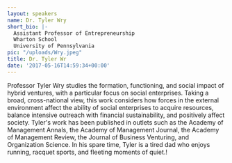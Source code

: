 ```yaml
---
layout: speakers
name: Dr. Tyler Wry
short_bio: |-
  Assistant Professor of Entrepreneurship  
  Wharton School  
  University of Pennsylvania
pic: "/uploads/Wry.jpeg"
title: Dr. Tyler Wr
date: '2017-05-16T14:59:34+00:00'
---
```

Professor Tyler Wry studies the formation, functioning, and social impact of hybrid ventures, with a particular focus on social enterprises. Taking a broad, cross-national view, this work considers how forces in the external environment affect the ability of social enterprises to acquire resources, balance intensive outreach with financial sustainability, and positively affect society. Tyler's work has been published in outlets such as the Academy of Management Annals, the Academy of Management Journal, the Academy of Management Review, the Journal of Business Venturing, and Organization Science. In his spare time, Tyler is a tired dad who enjoys running, racquet sports, and fleeting moments of quiet.!
